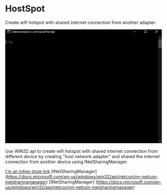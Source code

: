 # HostSpot
Create wifi hotspot with shared internet connection from another adapter.

![alt text](https://raw.githubusercontent.com/proxytype/hostspot/main/hostspot.gif)

Use WIN32 api to create wifi hotspot with shared internet connection from different device by creating "host network adapter" and shared the internet connection from another device using INetSharingManager.

[I'm an inline-style link](https://www.google.com)
[INetSharingManager] (https://docs.microsoft.com/en-us/windows/win32/api/netcon/nn-netcon-inetsharingmanager)
[INetSharingManager] (https://docs.microsoft.com/en-us/windows/win32/api/netcon/nn-netcon-inetsharingmanager)
